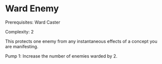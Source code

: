 # Ward Enemy

Prerequisites: Ward Caster

Complexity: 2

This protects one enemy from any instantaneous effects of a concept you are manifesting.

Pump 1: Increase the number of enemies warded by 2.